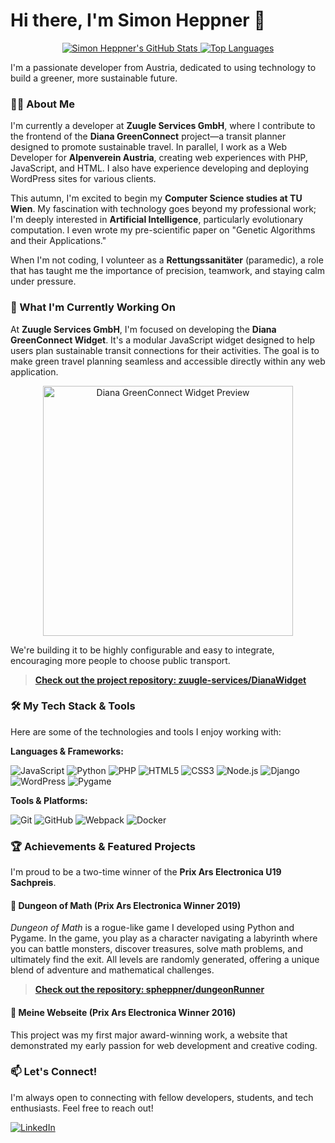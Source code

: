# Hi there, I'm Simon Heppner 👋

<p align="center">
  <a href="https://github.com/spheppner">
    <img src="https://github-readme-stats.vercel.app/api?username=spheppner&show_icons=true&theme=github_dark&hide_border=true&count_private=true" alt="Simon Heppner's GitHub Stats" />
  </a>
  <a href="https://github.com/spheppner">
    <img src="https://github-readme-stats.vercel.app/api/top-langs/?username=spheppner&layout=compact&theme=github_dark&hide_border=true&langs_count=8" alt="Top Languages" />
  </a>
</p>

I'm a passionate developer from Austria, dedicated to using technology to build a greener, more sustainable future.

### 👨‍💻 About Me

I'm currently a developer at **Zuugle Services GmbH**, where I contribute to the frontend of the **Diana GreenConnect** project—a transit planner designed to promote sustainable travel. In parallel, I work as a Web Developer for **Alpenverein Austria**, creating web experiences with PHP, JavaScript, and HTML. I also have experience developing and deploying WordPress sites for various clients.

This autumn, I'm excited to begin my **Computer Science studies at TU Wien**. My fascination with technology goes beyond my professional work; I'm deeply interested in **Artificial Intelligence**, particularly evolutionary computation. I even wrote my pre-scientific paper on "Genetic Algorithms and their Applications."

When I'm not coding, I volunteer as a **Rettungssanitäter** (paramedic), a role that has taught me the importance of precision, teamwork, and staying calm under pressure.

### 🚀 What I'm Currently Working On

At **Zuugle Services GmbH**, I'm focused on developing the **Diana GreenConnect Widget**. It's a modular JavaScript widget designed to help users plan sustainable transit connections for their activities. The goal is to make green travel planning seamless and accessible directly within any web application.

<p align="center">
  <img src="https://github.com/user-attachments/assets/86725bc6-2b4f-4439-b366-37bd23062792" alt="Diana GreenConnect Widget Preview" width="400"/>
</p>


We're building it to be highly configurable and easy to integrate, encouraging more people to choose public transport.

> **[Check out the project repository: zuugle-services/DianaWidget](https://github.com/zuugle-services/DianaWidget)**

### 🛠️ My Tech Stack & Tools

Here are some of the technologies and tools I enjoy working with:

**Languages & Frameworks:**
<p>
    <img src="https://img.shields.io/badge/javascript-%23323330.svg?style=for-the-badge&logo=javascript&logoColor=%23F7DF1E" alt="JavaScript"/>
    <img src="https://img.shields.io/badge/python-3670A0?style=for-the-badge&logo=python&logoColor=ffdd54" alt="Python"/>
    <img src="https://img.shields.io/badge/php-%23777BB4.svg?style=for-the-badge&logo=php&logoColor=white" alt="PHP"/>
    <img src="https://img.shields.io/badge/html5-%23E34F26.svg?style=for-the-badge&logo=html5&logoColor=white" alt="HTML5"/>
    <img src="https://img.shields.io/badge/css3-%231572B6.svg?style=for-the-badge&logo=css3&logoColor=white" alt="CSS3"/>
    <img src="https://img.shields.io/badge/node.js-6DA55F?style=for-the-badge&logo=node.js&logoColor=white" alt="Node.js"/>
    <img src="https://img.shields.io/badge/django-%23092E20.svg?style=for-the-badge&logo=django&logoColor=white" alt="Django"/>
    <img src="https://img.shields.io/badge/WordPress-%23117AC9.svg?style=for-the-badge&logo=WordPress&logoColor=white" alt="WordPress"/>
    <img src="https://img.shields.io/badge/pygame-000000?style=for-the-badge&logo=python&logoColor=white" alt="Pygame"/>
</p>

**Tools & Platforms:**
<p>
    <img src="https://img.shields.io/badge/git-%23F05033.svg?style=for-the-badge&logo=git&logoColor=white" alt="Git"/>
    <img src="https://img.shields.io/badge/github-%23121011.svg?style=for-the-badge&logo=github&logoColor=white" alt="GitHub"/>
    <img src="https://img.shields.io/badge/webpack-%238DD6F9.svg?style=for-the-badge&logo=webpack&logoColor=black" alt="Webpack"/>
    <img src="https://img.shields.io/badge/docker-%230db7ed.svg?style=for-the-badge&logo=docker&logoColor=white" alt="Docker"/>
</p>

### 🏆 Achievements & Featured Projects

I'm proud to be a two-time winner of the **Prix Ars Electronica U19 Sachpreis**.

#### 🥇 Dungeon of Math (Prix Ars Electronica Winner 2019)
*Dungeon of Math* is a rogue-like game I developed using Python and Pygame. In the game, you play as a character navigating a labyrinth where you can battle monsters, discover treasures, solve math problems, and ultimately find the exit. All levels are randomly generated, offering a unique blend of adventure and mathematical challenges.
> **[Check out the repository: spheppner/dungeonRunner](https://github.com/spheppner/dungeonRunner)**

#### 🥇 Meine Webseite (Prix Ars Electronica Winner 2016)
This project was my first major award-winning work, a website that demonstrated my early passion for web development and creative coding.

### 📫 Let's Connect!

I'm always open to connecting with fellow developers, students, and tech enthusiasts. Feel free to reach out!

<p>
    <a href="https://www.linkedin.com/in/simon-pablo-heppner-81880430b" target="_blank">
        <img src="https://img.shields.io/badge/linkedin-%230077B5.svg?style=for-the-badge&logo=linkedin&logoColor=white" alt="LinkedIn"/>
    </a>
</p>
